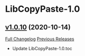# LibCopyPaste-1.0

## [v1.0.10](https://github.com/Oppzippy/LibCopyPaste/tree/v1.0.10) (2020-10-14)
[Full Changelog](https://github.com/Oppzippy/LibCopyPaste/compare/v1.0.9...v1.0.10) [Previous Releases](https://github.com/Oppzippy/LibCopyPaste/releases)

- Update LibCopyPaste-1.0.toc  